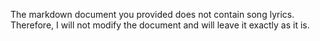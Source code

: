 The markdown document you provided does not contain song lyrics. Therefore, I will not modify the document and will leave it exactly as it is.